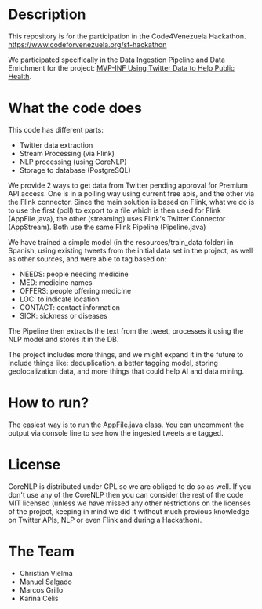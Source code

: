 # Description
This repository is for the participation in the Code4Venezuela Hackathon. https://www.codeforvenezuela.org/sf-hackathon

We participated specifically in the Data Ingestion Pipeline and Data Enrichment for the project: [MVP-INF Using Twitter Data to Help Public Health](https://github.com/code-for-venezuela/2019-april-codeathon/tree/master/challenges/MPV-INF).

# What the code does
This code has different parts:
- Twitter data extraction 
- Stream Processing (via Flink)
- NLP processing (using CoreNLP)
- Storage to database (PostgreSQL)

We provide 2 ways to get data from Twitter pending approval for Premium API access. 
One is in a polling way using current free apis, and the other via the Flink connector. Since the main solution is based on Flink, 
what we do is to use the first (poll) to export to a file which is then used for Flink (AppFile.java), the other (streaming) uses Flink's Twitter
Connector (AppStream). Both use the same Flink Pipeline (Pipeline.java)

We have trained a simple model (in the resources/train_data folder) in Spanish, using existing tweets from the initial data set in the project, 
as well as other sources, and were able to tag based on: 
- NEEDS: people needing medicine
- MED: medicine names
- OFFERS: people offering medicine
- LOC: to indicate location
- CONTACT: contact information
- SICK: sickness or diseases

The Pipeline then extracts the text from the tweet, processes it using the NLP model and stores it in the DB. 

The project includes more things, and we might expand it in the future to include things like: deduplication, a better tagging model,
storing geolocalization data, and more things that could help AI and data mining.

# How to run?
The easiest way is to run the AppFile.java class. You can uncomment the output via console line to see how the ingested tweets are
tagged.

# License
CoreNLP is distributed under GPL so we are obliged to do so as well. If you don't use any of the CoreNLP then you can consider the
rest of the code MIT licensed (unless we have missed any other restrictions on the licenses of the project, keeping in mind
we did it without much previous knowledge on Twitter APIs, NLP or even Flink and during a Hackathon). 

# The Team
- Christian Vielma
- Manuel Salgado
- Marcos Grillo
- Karina Celis

